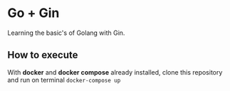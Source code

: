 # Go + Gin

Learning the basic's of Golang with Gin.

## How to execute

With **docker** and **docker compose** already installed, clone this repository and run on terminal `docker-compose up`
